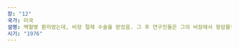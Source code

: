 ```yaml
---
장: "12"
국가: 미국
설명: 백혈병 환자였는데, 비장 절제 수술을 받았음. 그 후 연구진들은 그의 비장에서 항암물질이 분비되는 것을 발견하고, 이를 이용해 세포주를 만듦 → 그는 재산권을 주장했으나 까이고 결국 수술 이전에 동의서를 받아야한다는 조건이 추가됨
시기: "1976"
---
```


